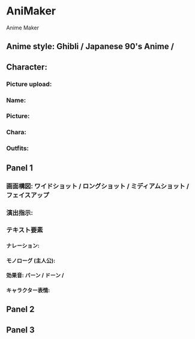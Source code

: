 # AniMaker

Anime Maker

## Anime style: Ghibli / Japanese 90's Anime / 


## Character:

### Picture upload:

### Name:
### Picture:
### Chara: 
### Outfits:


## Panel 1
### 画面構図: ワイドショット / ロングショット / ミディアムショット / フェイスアップ
### 演出指示: 
### テキスト要素
#### ナレーション: 
#### モノローグ (主人公): 
#### 効果音: バーン / ドーン / 
#### キャラクター表情: 

## Panel 2


## Panel 3

